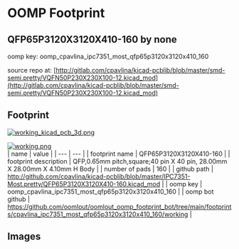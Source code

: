 # OOMP Footprint  
## QFP65P3120X3120X410-160  by none  
  
oomp key: oomp_cpavlina_ipc7351_most_qfp65p3120x3120x410_160  
  
source repo at: [http://gitlab.com/cpavlina/kicad-pcblib/blob/master/smd-semi.pretty/VQFN50P230X230X100-12.kicad_mod](http://gitlab.com/cpavlina/kicad-pcblib/blob/master/smd-semi.pretty/VQFN50P230X230X100-12.kicad_mod)  
## Footprint  
  
[![working_kicad_pcb_3d.png](working_kicad_pcb_3d_600.png)](working_kicad_pcb_3d.png)  
  
[![working.png](working_600.png)](working.png)  
| name | value | 
| --- | --- | 
| footprint name | QFP65P3120X3120X410-160 | 
| footprint description | QFP,0.65mm pitch,square;40 pin X 40 pin, 28.00mm X 28.00mm X 4.10mm H Body | 
| number of pads | 160 | 
| github path | http://github.com/cpavlina/kicad-pcblib/blob/master/IPC7351-Most.pretty/QFP65P3120X3120X410-160.kicad_mod | 
| oomp key | oomp_cpavlina_ipc7351_most_qfp65p3120x3120x410_160 | 
| oomp bot github | https://github.com/oomlout/oomlout_oomp_footprint_bot/tree/main/footprints/cpavlina_ipc7351_most_qfp65p3120x3120x410_160/working | 
## Images  
